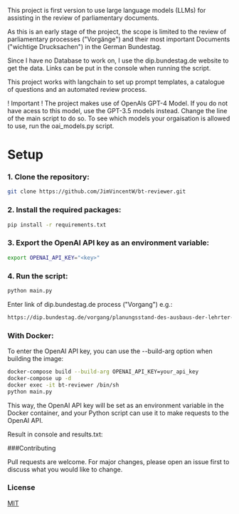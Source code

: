 This project is first version to use large language models (LLMs) for assisting in the review of parliamentary documents.

As this is an early stage of the project, the scope is limited to the review of parliamentary processes ("Vorgänge") and their most important Documents ("wichtige Drucksachen") in the German Bundestag.

Since I have no Database to work on, I use the dip.bundestag.de website to get the data. Links can be put in the console when running the script.

This project works with langchain to set up prompt templates, a catalogue of questions and an automated review process.

! Important ! 
The project makes use of OpenAIs GPT-4 Model. If you do not have acess to this model, use the GPT-3.5 models instead. Change the line of the main script to do so.
To see which models your orgaisation is allowed to use, run the oai_models.py script.

# Setup

### 1. Clone the repository:
```bash
git clone https://github.com/JimVincentW/bt-reviewer.git
```

### 2. Install the required packages:

```bash 
pip install -r requirements.txt
```

### 3. Export the OpenAI API key as an environment variable:

```bash
export OPENAI_API_KEY="<key>"  
```

### 4. Run the script:

```bash
python main.py
```

Enter link of dip.bundestag.de process ("Vorgang")
e.g.:
```bash
https://dip.bundestag.de/vorgang/planungsstand-des-ausbaus-der-lehrter-bahn/302931?f.wahlperiode=20&f.typ=Vorgang&start=25&rows=25&pos=38
```


### With Docker:
To enter the OpenAI API key, you can use the --build-arg option when building the image:

```bash
docker-compose build --build-arg OPENAI_API_KEY=your_api_key
docker-compose up -d
docker exec -it bt-reviewer /bin/sh  
python main.py
```



This way, the OpenAI API key will be set as an environment variable in the Docker container, and your Python script can use it to make requests to the OpenAI API.


Result in console and results.txt:

###Contributing

Pull requests are welcome. For major changes, please open an issue first to discuss what you would like to change.

### License

[MIT](https://choosealicense.com/licenses/mit/)